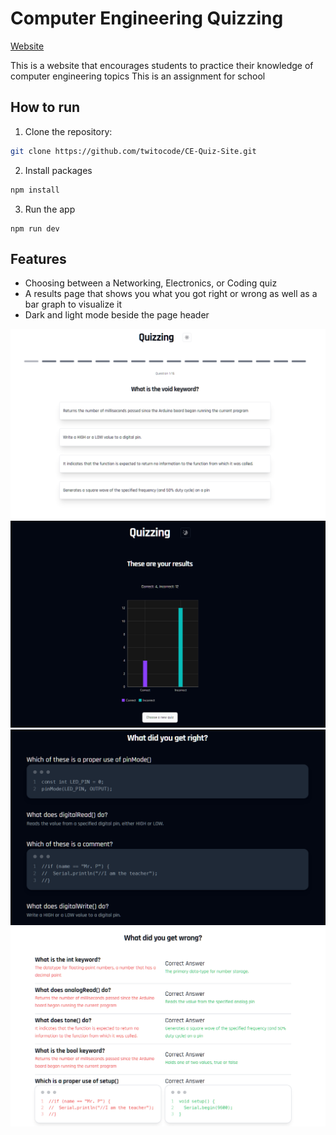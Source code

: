 # Computer Engineering Quizzing

[Website](https://cequiz.vercel.app/)

This is a website that encourages students to practice their knowledge of computer engineering topics
This is an assignment for school

## How to run
1. Clone the repository:
```bash
git clone https://github.com/twitocode/CE-Quiz-Site.git
```

2. Install packages
```bash
npm install
```

3. Run the app
```
npm run dev
```

## Features
- Choosing between a Networking, Electronics, or Coding quiz 
- A results page that shows you what you got right or wrong as well as a bar graph to visualize it
- Dark and light mode beside the page header

<img title="a title" alt="Alt text" src="/Screenshot 2024-01-14 211308.png">
<img title="a title" alt="Alt text" src="/Screenshot 2024-01-14 211130.png">
<img title="a title" alt="Alt text" src="/Screenshot 2024-01-14 211605.png">
<img title="a title" alt="Alt text" src="/Screenshot 2024-01-14 211539.png">
